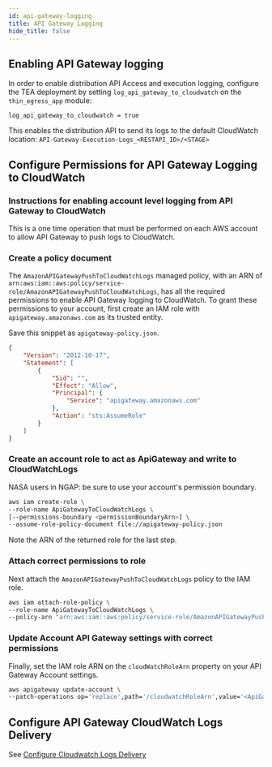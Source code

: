 ```yaml
---
id: api-gateway-logging
title: API Gateway Logging
hide_title: false
---
```


## Enabling API Gateway logging

In order to enable distribution API Access and execution logging, configure the TEA deployment by setting `log_api_gateway_to_cloudwatch` on the `thin_egress_app` module:

```hcl
log_api_gateway_to_cloudwatch = true
```

This enables the distribution API to send its logs to the default CloudWatch location: `API-Gateway-Execution-Logs_<RESTAPI_ID>/<STAGE>`

## Configure Permissions for API Gateway Logging to CloudWatch

### Instructions for enabling account level logging from API Gateway to CloudWatch

This is a one time operation that must be performed on each AWS account to allow API Gateway to push logs to CloudWatch.

### Create a policy document

The `AmazonAPIGatewayPushToCloudWatchLogs` managed policy, with an ARN of `arn:aws:iam::aws:policy/service-role/AmazonAPIGatewayPushToCloudWatchLogs`, has all the required permissions to enable API Gateway logging to CloudWatch.  To grant these permissions to your account, first create an IAM role with `apigateway.amazonaws.com` as its trusted entity.

Save this snippet as `apigateway-policy.json`.

```json
{
    "Version": "2012-10-17",
    "Statement": [
        {
            "Sid": "",
            "Effect": "Allow",
            "Principal": {
                "Service": "apigateway.amazonaws.com"
            },
            "Action": "sts:AssumeRole"
        }
    ]
}
```

### Create an account role to act as ApiGateway and write to CloudWatchLogs

NASA users in NGAP: be sure to use your account's permission boundary.

```sh
aws iam create-role \
--role-name ApiGatewayToCloudWatchLogs \
[--permissions-boundary <permissionBoundaryArn>] \
--assume-role-policy-document file://apigateway-policy.json
```

Note the ARN of the returned role for the last step.

### Attach correct permissions to role

Next attach the `AmazonAPIGatewayPushToCloudWatchLogs` policy to the IAM role.

```sh
aws iam attach-role-policy \
--role-name ApiGatewayToCloudWatchLogs \
--policy-arn "arn:aws:iam::aws:policy/service-role/AmazonAPIGatewayPushToCloudWatchLogs"
```

### Update Account API Gateway settings with correct permissions

Finally, set the IAM role ARN on the `cloudWatchRoleArn` property on your API Gateway Account settings.

```sh
aws apigateway update-account \
--patch-operations op='replace',path='/cloudwatchRoleArn',value='<ApiGatewayToCloudWatchLogs ARN>'
```

## Configure API Gateway CloudWatch Logs Delivery

See [Configure Cloudwatch Logs Delivery](configure_cloudwatch_logs_delivery.md)
